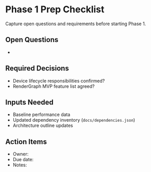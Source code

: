 # Phase 1 Prep Checklist

Capture open questions and requirements before starting Phase 1.

## Open Questions
- 

## Required Decisions
- Device lifecycle responsibilities confirmed?
- RenderGraph MVP feature list agreed?

## Inputs Needed
- Baseline performance data
- Updated dependency inventory (`docs/dependencies.json`)
- Architecture outline updates

## Action Items
- Owner:
- Due date:
- Notes:
